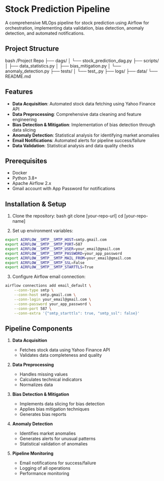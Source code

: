 # Stock Prediction Pipeline

A comprehensive MLOps pipeline for stock prediction using Airflow for orchestration, implementing data validation, bias detection, anomaly detection, and automated notifications.

## Project Structure


bash
/Project Repo
├── dags/
│ └── stock_prediction_dag.py
├── scripts/
│ ├── data_statistics.py
│ ├── bias_mitigation.py
│ └── anomaly_detection.py
├── tests/
│ └── test_.py
├── logs/
├── data/
└── README.md

## Features

- **Data Acquisition**: Automated stock data fetching using Yahoo Finance API
- **Data Preprocessing**: Comprehensive data cleaning and feature engineering
- **Bias Detection & Mitigation**: Implementation of bias detection through data slicing
- **Anomaly Detection**: Statistical analysis for identifying market anomalies
- **Email Notifications**: Automated alerts for pipeline success/failure
- **Data Validation**: Statistical analysis and data quality checks

## Prerequisites

- Docker
- Python 3.8+
- Apache Airflow 2.x
- Gmail account with App Password for notifications

## Installation & Setup

1. Clone the repository:
bash
git clone [your-repo-url]
cd [your-repo-name]

2. Set up environment variables:
```bash
export AIRFLOW__SMTP__SMTP_HOST=smtp.gmail.com
export AIRFLOW__SMTP__SMTP_PORT=587
export AIRFLOW__SMTP__SMTP_USER=your_email@gmail.com
export AIRFLOW__SMTP__SMTP_PASSWORD=your_app_password
export AIRFLOW__SMTP__SMTP_MAIL_FROM=your_email@gmail.com
export AIRFLOW__SMTP__SMTP_SSL=False
export AIRFLOW__SMTP__SMTP_STARTTLS=True
```

3. Configure Airflow email connection:
```bash
airflow connections add email_default \
    --conn-type smtp \
    --conn-host smtp.gmail.com \
    --conn-login your_email@gmail.com \
    --conn-password your_app_password \
    --conn-port 587 \
    --conn-extra '{"smtp_starttls": true, "smtp_ssl": false}'
```

## Pipeline Components

1. **Data Acquisition**
   - Fetches stock data using Yahoo Finance API
   - Validates data completeness and quality

2. **Data Preprocessing**
   - Handles missing values
   - Calculates technical indicators
   - Normalizes data

3. **Bias Detection & Mitigation**
   - Implements data slicing for bias detection
   - Applies bias mitigation techniques
   - Generates bias reports

4. **Anomaly Detection**
   - Identifies market anomalies
   - Generates alerts for unusual patterns
   - Statistical validation of anomalies

5. **Pipeline Monitoring**
   - Email notifications for success/failure
   - Logging of all operations
   - Performance monitoring